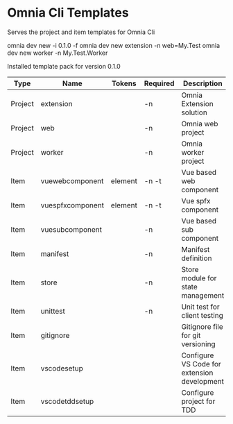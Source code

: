 # Omnia Cli Templates
Serves the project and item templates for Omnia Cli

omnia dev new -i 0.1.0 -f
omnia dev new extension -n web=My.Test
omnia dev new worker -n My.Test.Worker

Installed template pack for version 0.1.0

| Type    | Name             | Tokens  | Required | Description                                 |
|---------|------------------|---------|----------|---------------------------------------------|
| Project | extension        |         | -n       | Omnia Extension solution                    |
| Project | web              |         | -n       | Omnia web project                           |
| Project | worker           |         | -n       | Omnia worker project                        |
| Item    | vuewebcomponent  | element | -n -t    | Vue based web component                     |
| Item    | vuespfxcomponent | element | -n -t    | Vue spfx component                          |
| Item    | vuesubcomponent  |         | -n       | Vue based sub component                     |
| Item    | manifest         |         | -n       | Manifest definition                         |
| Item    | store            |         | -n       | Store module for state management           |
| Item    | unittest         |         | -n       | Unit test for client testing                |
| Item    | gitignore        |         |          | Gitignore file for git versioning           |
| Item    | vscodesetup      |         |          | Configure VS Code for extension development |
| Item    | vscodetddsetup   |         |          | Configure project for TDD                   |
